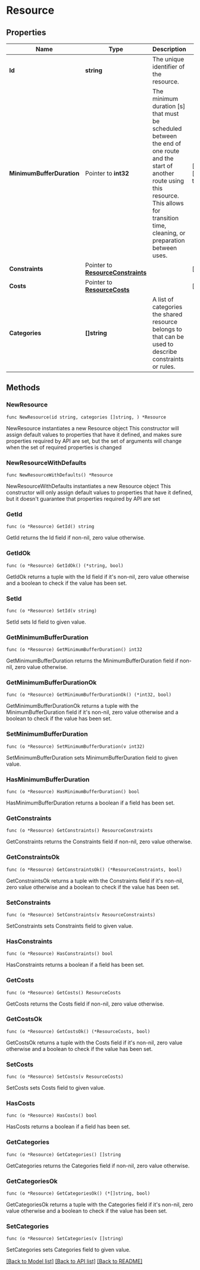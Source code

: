 # Resource

## Properties

Name | Type | Description | Notes
------------ | ------------- | ------------- | -------------
**Id** | **string** | The unique identifier of the resource. | 
**MinimumBufferDuration** | Pointer to **int32** | The minimum duration [s] that must be scheduled between the end of one route and the start of another route using this resource. This allows for transition time, cleaning, or preparation between uses. | [optional] [default to 0]
**Constraints** | Pointer to [**ResourceConstraints**](ResourceConstraints.md) |  | [optional] 
**Costs** | Pointer to [**ResourceCosts**](ResourceCosts.md) |  | [optional] 
**Categories** | **[]string** | A list of categories the shared resource belongs to that can be used to describe constraints or rules. | 

## Methods

### NewResource

`func NewResource(id string, categories []string, ) *Resource`

NewResource instantiates a new Resource object
This constructor will assign default values to properties that have it defined,
and makes sure properties required by API are set, but the set of arguments
will change when the set of required properties is changed

### NewResourceWithDefaults

`func NewResourceWithDefaults() *Resource`

NewResourceWithDefaults instantiates a new Resource object
This constructor will only assign default values to properties that have it defined,
but it doesn't guarantee that properties required by API are set

### GetId

`func (o *Resource) GetId() string`

GetId returns the Id field if non-nil, zero value otherwise.

### GetIdOk

`func (o *Resource) GetIdOk() (*string, bool)`

GetIdOk returns a tuple with the Id field if it's non-nil, zero value otherwise
and a boolean to check if the value has been set.

### SetId

`func (o *Resource) SetId(v string)`

SetId sets Id field to given value.


### GetMinimumBufferDuration

`func (o *Resource) GetMinimumBufferDuration() int32`

GetMinimumBufferDuration returns the MinimumBufferDuration field if non-nil, zero value otherwise.

### GetMinimumBufferDurationOk

`func (o *Resource) GetMinimumBufferDurationOk() (*int32, bool)`

GetMinimumBufferDurationOk returns a tuple with the MinimumBufferDuration field if it's non-nil, zero value otherwise
and a boolean to check if the value has been set.

### SetMinimumBufferDuration

`func (o *Resource) SetMinimumBufferDuration(v int32)`

SetMinimumBufferDuration sets MinimumBufferDuration field to given value.

### HasMinimumBufferDuration

`func (o *Resource) HasMinimumBufferDuration() bool`

HasMinimumBufferDuration returns a boolean if a field has been set.

### GetConstraints

`func (o *Resource) GetConstraints() ResourceConstraints`

GetConstraints returns the Constraints field if non-nil, zero value otherwise.

### GetConstraintsOk

`func (o *Resource) GetConstraintsOk() (*ResourceConstraints, bool)`

GetConstraintsOk returns a tuple with the Constraints field if it's non-nil, zero value otherwise
and a boolean to check if the value has been set.

### SetConstraints

`func (o *Resource) SetConstraints(v ResourceConstraints)`

SetConstraints sets Constraints field to given value.

### HasConstraints

`func (o *Resource) HasConstraints() bool`

HasConstraints returns a boolean if a field has been set.

### GetCosts

`func (o *Resource) GetCosts() ResourceCosts`

GetCosts returns the Costs field if non-nil, zero value otherwise.

### GetCostsOk

`func (o *Resource) GetCostsOk() (*ResourceCosts, bool)`

GetCostsOk returns a tuple with the Costs field if it's non-nil, zero value otherwise
and a boolean to check if the value has been set.

### SetCosts

`func (o *Resource) SetCosts(v ResourceCosts)`

SetCosts sets Costs field to given value.

### HasCosts

`func (o *Resource) HasCosts() bool`

HasCosts returns a boolean if a field has been set.

### GetCategories

`func (o *Resource) GetCategories() []string`

GetCategories returns the Categories field if non-nil, zero value otherwise.

### GetCategoriesOk

`func (o *Resource) GetCategoriesOk() (*[]string, bool)`

GetCategoriesOk returns a tuple with the Categories field if it's non-nil, zero value otherwise
and a boolean to check if the value has been set.

### SetCategories

`func (o *Resource) SetCategories(v []string)`

SetCategories sets Categories field to given value.



[[Back to Model list]](../README.md#documentation-for-models) [[Back to API list]](../README.md#documentation-for-api-endpoints) [[Back to README]](../README.md)


